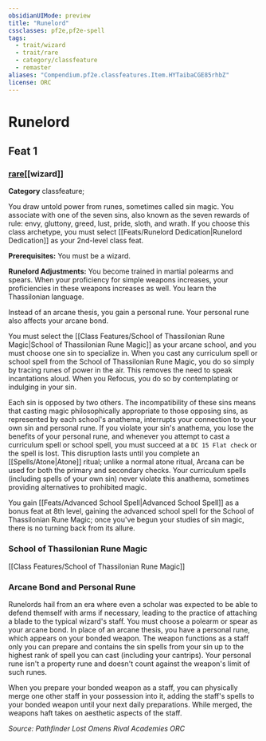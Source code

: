 ```yaml
---
obsidianUIMode: preview
title: "Runelord"
cssclasses: pf2e,pf2e-spell
tags:
  - trait/wizard
  - trait/rare
  - category/classfeature
  - remaster
aliases: "Compendium.pf2e.classfeatures.Item.HYTaibaCGE85rhbZ"
license: ORC
---
```

# Runelord
## Feat 1
### [rare](rare "Rare Rarity Trait")[[wizard]]

**Category** classfeature; 




You draw untold power from runes, sometimes called sin magic. You associate with one of the seven sins, also known as the seven rewards of rule: envy, gluttony, greed, lust, pride, sloth, and wrath. If you choose this class archetype, you must select [[Feats/Runelord Dedication|Runelord Dedication]] as your 2nd-level class feat.

**Prerequisites:** You must be a wizard.

**Runelord Adjustments:** You become trained in martial polearms and spears. When your proficiency for simple weapons increases, your proficiencies in these weapons increases as well. You learn the Thassilonian language.

Instead of an arcane thesis, you gain a personal rune. Your personal rune also affects your arcane bond.

You must select the [[Class Features/School of Thassilonian Rune Magic|School of Thassilonian Rune Magic]] as your arcane school, and you must choose one sin to specialize in. When you cast any curriculum spell or school spell from the School of Thassilonian Rune Magic, you do so simply by tracing runes of power in the air. This removes the need to speak incantations aloud. When you Refocus, you do so by contemplating or indulging in your sin.

Each sin is opposed by two others. The incompatibility of these sins means that casting magic philosophically appropriate to those opposing sins, as represented by each school's anathema, interrupts your connection to your own sin and personal rune. If you violate your sin's anathema, you lose the benefits of your personal rune, and whenever you attempt to cast a curriculum spell or school spell, you must succeed at a `DC 15 Flat check` or the spell is lost. This disruption lasts until you complete an [[Spells/Atone|Atone]] ritual; unlike a normal atone ritual, Arcana can be used for both the primary and secondary checks. Your curriculum spells (including spells of your own sin) never violate this anathema, sometimes providing alternatives to prohibited magic.

You gain [[Feats/Advanced School Spell|Advanced School Spell]] as a bonus feat at 8th level, gaining the advanced school spell for the School of Thassilonian Rune Magic; once you've begun your studies of sin magic, there is no turning back from its allure.

### School of Thassilonian Rune Magic

[[Class Features/School of Thassilonian Rune Magic]]

### **Arcane Bond and Personal Rune**

Runelords hail from an era where even a scholar was expected to be able to defend themself with arms if necessary, leading to the practice of attaching a blade to the typical wizard's staff. You must choose a polearm or spear as your arcane bond. In place of an arcane thesis, you have a personal rune, which appears on your bonded weapon. The weapon functions as a staff only you can prepare and contains the sin spells from your sin up to the highest rank of spell you can cast (including your cantrips). Your personal rune isn't a property rune and doesn't count against the weapon's limit of such runes.

When you prepare your bonded weapon as a staff, you can physically merge one other staff in your possession into it, adding the staff's spells to your bonded weapon until your next daily preparations. While merged, the weapons haft takes on aesthetic aspects of the staff.

*Source: Pathfinder Lost Omens Rival Academies*
*ORC*